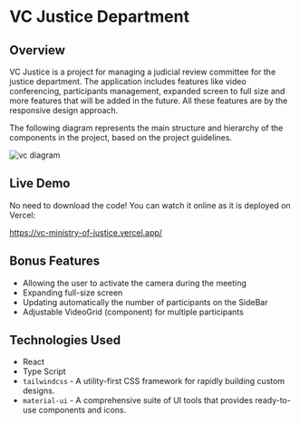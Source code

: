 # VC Justice Department 

## Overview
VC Justice is a project for managing a judicial review committee for the justice department. 
The application includes features like video conferencing, participants management, expanded screen to full size and more features that will be added in the future. 
All these features are by the responsive design approach.

The following diagram represents the main structure and hierarchy of the components in the project, 
 based on the project guidelines. 
 
![vc diagram](https://github.com/rcanaan/vc-justice/assets/58044154/9fed4b22-d4e7-42d6-8be0-a6380d5c996f)




## Live Demo
No need to download the code! You can watch it online as it is deployed on Vercel:

https://vc-ministry-of-justice.vercel.app/


## Bonus Features 
- Allowing the user to activate the camera during the meeting
- Expanding full-size screen
- Updating automatically the number of participants on the SideBar
- Adjustable VideoGrid (component) for multiple participants



## Technologies Used
- React 
- Type Script
- `tailwindcss` - A utility-first CSS framework for rapidly building custom designs.
- `material-ui` - A comprehensive suite of UI tools that provides ready-to-use components and icons.
